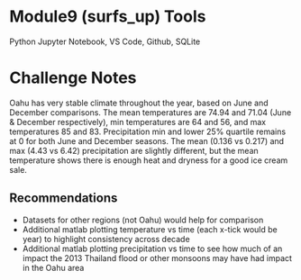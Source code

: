 # Module9 (surfs_up) Tools
Python Jupyter Notebook, VS Code, Github, SQLite

# Challenge Notes
Oahu has very stable climate throughout the year, based on June and December comparisons. The mean temperatures are 74.94 and 71.04 (June & December respectively), min temperatures are 64 and 56, and max temperatures 85 and 83. Precipitation min and lower 25% quartile remains at 0 for both June and December seasons. The mean (0.136 vs 0.217) and max (4.43 vs 6.42) precipitation are slightly different, but the mean temperature shows there is enough heat and dryness for a good ice cream sale.  

## Recommendations
- Datasets for other regions (not Oahu) would help for comparison
- Additional matlab plotting temperature vs time (each x-tick would be year) to highlight consistency across decade
- Additional matlab plotting precipitation vs time to see how much of an impact the 2013 Thailand flood or other monsoons may have had impact in the Oahu area
